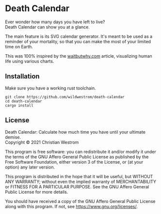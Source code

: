 # Death Calendar

Ever wonder how many days you have left to live?  
Death Calendar can show you at a glance.

The main feature is its SVG calendar generator. It's meant to be used as a reminder of your mortality, so that you can make the most of your limited time on Earth.

This was 100% inspired by the [waitbutwhy.com](https://waitbutwhy.com/2014/05/life-weeks.html) article, visualizing human life using various charts.

## Installation

Make sure you have a working rust toolchain.

```shell
git clone https://github.com/wildwestrom/death-calendar
cd death-calendar
cargo install
```

## License

Death Calendar: Calculate how much time you have until your ultimate demise.  
Copyright © 2021 Christian Westrom

This program is free software: you can redistribute it and/or modify it under the terms of the GNU Affero General Public License as published by the Free Software Foundation, either version 3 of the License, or (at your option) any later version.

This program is distributed in the hope that it will be useful, but WITHOUT ANY WARRANTY; without even the implied warranty of MERCHANTABILITY or FITNESS FOR A PARTICULAR PURPOSE. See the GNU Affero General Public License for more details.

You should have received a copy of the GNU Affero General Public License along with this program. If not, see <https://www.gnu.org/licenses/>.

